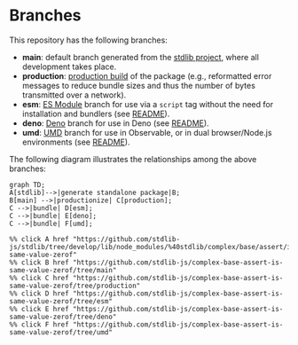 <!--

@license Apache-2.0

Copyright (c) 2022 The Stdlib Authors.

Licensed under the Apache License, Version 2.0 (the "License");
you may not use this file except in compliance with the License.
You may obtain a copy of the License at

    http://www.apache.org/licenses/LICENSE-2.0

Unless required by applicable law or agreed to in writing, software
distributed under the License is distributed on an "AS IS" BASIS,
WITHOUT WARRANTIES OR CONDITIONS OF ANY KIND, either express or implied.
See the License for the specific language governing permissions and
limitations under the License.

-->

# Branches

This repository has the following branches:

-   **main**: default branch generated from the [stdlib project][stdlib-url], where all development takes place.
-   **production**: [production build][production-url] of the package (e.g., reformatted error messages to reduce bundle sizes and thus the number of bytes transmitted over a network).
-   **esm**: [ES Module][esm-url] branch for use via a `script` tag without the need for installation and bundlers (see [README][esm-readme]).
-   **deno**: [Deno][deno-url] branch for use in Deno (see [README][deno-readme]).
-   **umd**: [UMD][umd-url] branch for use in Observable, or in dual browser/Node.js environments (see [README][umd-readme]).

The following diagram illustrates the relationships among the above branches:

```mermaid
graph TD;
A[stdlib]-->|generate standalone package|B;
B[main] -->|productionize| C[production];
C -->|bundle| D[esm];
C -->|bundle| E[deno];
C -->|bundle| F[umd];

%% click A href "https://github.com/stdlib-js/stdlib/tree/develop/lib/node_modules/%40stdlib/complex/base/assert/is-same-value-zerof"
%% click B href "https://github.com/stdlib-js/complex-base-assert-is-same-value-zerof/tree/main"
%% click C href "https://github.com/stdlib-js/complex-base-assert-is-same-value-zerof/tree/production"
%% click D href "https://github.com/stdlib-js/complex-base-assert-is-same-value-zerof/tree/esm"
%% click E href "https://github.com/stdlib-js/complex-base-assert-is-same-value-zerof/tree/deno"
%% click F href "https://github.com/stdlib-js/complex-base-assert-is-same-value-zerof/tree/umd"
```

[stdlib-url]: https://github.com/stdlib-js/stdlib/tree/develop/lib/node_modules/%40stdlib/complex/base/assert/is-same-value-zerof
[production-url]: https://github.com/stdlib-js/complex-base-assert-is-same-value-zerof/tree/production
[deno-url]: https://github.com/stdlib-js/complex-base-assert-is-same-value-zerof/tree/deno
[deno-readme]: https://github.com/stdlib-js/complex-base-assert-is-same-value-zerof/blob/deno/README.md
[umd-url]: https://github.com/stdlib-js/complex-base-assert-is-same-value-zerof/tree/umd
[umd-readme]: https://github.com/stdlib-js/complex-base-assert-is-same-value-zerof/blob/umd/README.md
[esm-url]: https://github.com/stdlib-js/complex-base-assert-is-same-value-zerof/tree/esm
[esm-readme]: https://github.com/stdlib-js/complex-base-assert-is-same-value-zerof/blob/esm/README.md